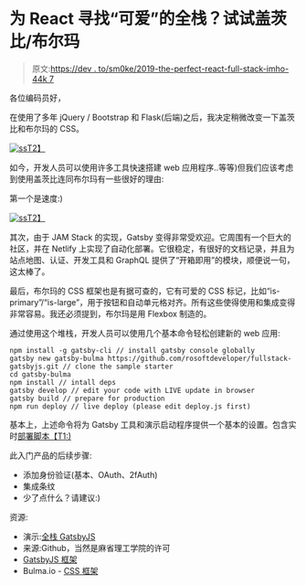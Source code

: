 # 为 React 寻找“可爱”的全栈？试试盖茨比/布尔玛

> 原文:[https://dev . to/sm0ke/2019-the-perfect-react-full-stack-imho-44k 7](https://dev.to/sm0ke/2019-the-perfect-react-full-stack-imho-44k7)

各位编码员好，

在使用了多年 jQuery / Bootstrap 和 Flask(后端)之后，我决定稍微改变一下盖茨比和布尔玛的 CSS。

[![ss](../Images/04a334b5c85c2ae24477c36f54056244.png)T2】](https://res.cloudinary.com/practicaldev/image/fetch/s--ZTXIIXB---/c_limit%2Cf_auto%2Cfl_progressive%2Cq_auto%2Cw_880/https://static.appseed.us/misc/thumb-gatsby-bulma.png)

如今，开发人员可以使用许多工具快速搭建 web 应用程序..等等)但我们应该考虑到使用盖茨比连同布尔玛有一些很好的理由:

第一个是速度:)

[![ss](../Images/c06061e6565a7a4469636e2c389d754a.png)T2】](https://res.cloudinary.com/practicaldev/image/fetch/s--Df2SeyLl--/c_limit%2Cf_auto%2Cfl_progressive%2Cq_auto%2Cw_880/https://static.appseed.us/misc/fullstack-gatsby-seo-score.png)

其次，由于 JAM Stack 的实现，Gatsby 变得非常受欢迎。它周围有一个巨大的社区，并在 Netlify 上实现了自动化部署。它很稳定，有很好的文档记录，并且为站点地图、认证、开发工具和 GraphQL 提供了“开箱即用”的模块，顺便说一句，这太棒了。

最后，布尔玛的 CSS 框架也是有据可查的，它有可爱的 CSS 标记，比如“is-primary”/“is-large”，用于按钮和自动单元格对齐。所有这些使得使用和集成变得非常容易。我还必须提到，布尔玛是用 Flexbox 制造的。

通过使用这个堆栈，开发人员可以使用几个基本命令轻松创建新的 web 应用:

```
npm install -g gatsby-cli // install gatsby console globally
gatsby new gatsby-bulma https://github.com/rosoftdeveloper/fullstack-gatsbyjs.git // clone the sample starter
cd gatsby-bulma
npm install // intall deps
gatsby develop // edit your code with LIVE update in browser
gatsby build // prepare for production
npm run deploy // live deploy (please edit deploy.js first) 
```

基本上，上述命令将为 Gatsby 工具和演示启动程序提供一个基本的设置。包含实时[部署脚本【T1:)](https://github.com/rosoftdeveloper/fullstack-gatsbyjs/blob/master/deploy.js)

此入门产品的后续步骤:

*   添加身份验证(基本、OAuth、2fAuth)
*   集成条纹
*   少了点什么？请建议:)

资源:

*   演示:[全栈 GatsbyJS](https://fullstack-gatsbyjs.appseed.us/)
*   来源:Github，当然是麻省理工学院的许可
*   [GatsbyJS 框架](https://www.gatsbyjs.org/)
*   Bulma.io - [CSS 框架](https://bulma.io/)